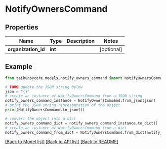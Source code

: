 # NotifyOwnersCommand


## Properties

Name | Type | Description | Notes
------------ | ------------- | ------------- | -------------
**organization_id** | **int** |  | [optional] 

## Example

```python
from taikunpycore.models.notify_owners_command import NotifyOwnersCommand

# TODO update the JSON string below
json = "{}"
# create an instance of NotifyOwnersCommand from a JSON string
notify_owners_command_instance = NotifyOwnersCommand.from_json(json)
# print the JSON string representation of the object
print(NotifyOwnersCommand.to_json())

# convert the object into a dict
notify_owners_command_dict = notify_owners_command_instance.to_dict()
# create an instance of NotifyOwnersCommand from a dict
notify_owners_command_from_dict = NotifyOwnersCommand.from_dict(notify_owners_command_dict)
```
[[Back to Model list]](../README.md#documentation-for-models) [[Back to API list]](../README.md#documentation-for-api-endpoints) [[Back to README]](../README.md)


